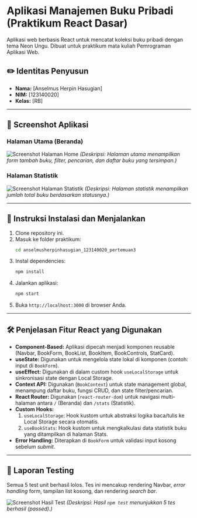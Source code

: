 # Aplikasi Manajemen Buku Pribadi (Praktikum React Dasar)

Aplikasi web berbasis React untuk mencatat koleksi buku pribadi dengan tema Neon Ungu. Dibuat untuk praktikum mata kuliah Pemrograman Aplikasi Web.

## ✏️ Identitas Penyusun

* **Nama:** [Anselmus Herpin Hasugian]
* **NIM:** [123140020]
* **Kelas:** [RB]

---

## 📸 Screenshot Aplikasi

### Halaman Utama (Beranda)
![Screenshot Halaman Home](link_ke_screenshot_home.png)
*(Deskripsi: Halaman utama menampilkan form tambah buku, filter, pencarian, dan daftar buku yang tersimpan.)*

### Halaman Statistik
![Screenshot Halaman Statistik](link_ke_screenshot_stats.png)
*(Deskripsi: Halaman statistik menampilkan jumlah total buku berdasarkan statusnya.)*

---

## 🚀 Instruksi Instalasi dan Menjalankan

1.  Clone repository ini.
2.  Masuk ke folder praktikum:
    ```bash
    cd anselmusherpinhasugian_123140020_pertemuan3
    ```
3.  Instal dependencies:
    ```bash
    npm install
    ```
4.  Jalankan aplikasi:
    ```bash
    npm start
    ```
5.  Buka `http://localhost:3000` di browser Anda.

---

## 🛠️ Penjelasan Fitur React yang Digunakan

* **Component-Based:** Aplikasi dipecah menjadi komponen reusable (Navbar, BookForm, BookList, BookItem, BookControls, StatCard).
* **useState:** Digunakan untuk mengelola state lokal di komponen (contoh: input di `BookForm`).
* **useEffect:** Digunakan di dalam custom hook `useLocalStorage` untuk sinkronisasi state dengan Local Storage.
* **Context API:** Digunakan (`BookContext`) untuk state management global, menampung daftar buku, fungsi CRUD, dan state filter/pencarian.
* **React Router:** Digunakan (`react-router-dom`) untuk navigasi multi-halaman antara `/` (Beranda) dan `/stats` (Statistik).
* **Custom Hooks:**
    1.  `useLocalStorage`: Hook kustom untuk abstraksi logika baca/tulis ke Local Storage secara otomatis.
    2.  `useBookStats`: Hook kustom untuk mengkalkulasi data statistik buku yang ditampilkan di halaman Stats.
* **Error Handling:** Diterapkan di `BookForm` untuk validasi input kosong sebelum *submit*.

---

## 🧪 Laporan Testing

Semua 5 test unit berhasil lolos. Tes ini mencakup rendering Navbar, *error handling* form, tampilan list kosong, dan rendering *search bar*.

![Screenshot Hasil Test](link_ke_screenshot_test.png)
*(Deskripsi: Hasil `npm test` menunjukkan 5 tes berhasil (passed).)*